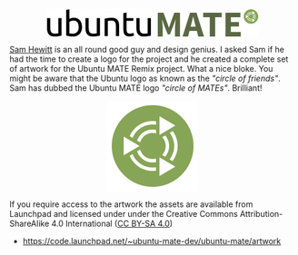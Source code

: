 <!-- 
.. title: Ubuntu MATE Remix artwork
.. slug: ubuntu-mate-remix-artwork
.. date: 2014-06-14 22:11:22 UTC
.. tags: Ubuntu,MATE,Artwork
.. link: 
.. description: 
.. type: text
.. author: Martin Wimpress
-->

<style>
img.centered {
    display: block;
    margin-left: auto;
    margin-right: auto }
</style>

<img class="centered" src="/gallery/Artwork/Ubuntu_MATE.png" alt="Ubuntu MATE Remix" />

[Sam Hewitt](http://snwh.org/) is an all round good guy and design genius. I asked
Sam if he had the time to create a logo for the project and he created a complete set
of artwork for the Ubuntu MATE Remix project. What a nice bloke. You might be aware
that the Ubuntu logo as known as the *"circle of friends"*. Sam has dubbed the Ubuntu MATE
logo *"circle of MATEs"*. Brilliant!

<img class="centered" src="/gallery/Artwork/Ubuntu_MATE_Logo.png" alt="Circle of MATEs" />

If you require access to the artwork the assets are available from Launchpad and licensed
under under the Creative Commons Attribution-ShareAlike 4.0 International
([CC BY-SA 4.0](http://creativecommons.org/licenses/by-sa/4.0/))

  * <https://code.launchpad.net/~ubuntu-mate-dev/ubuntu-mate/artwork>
